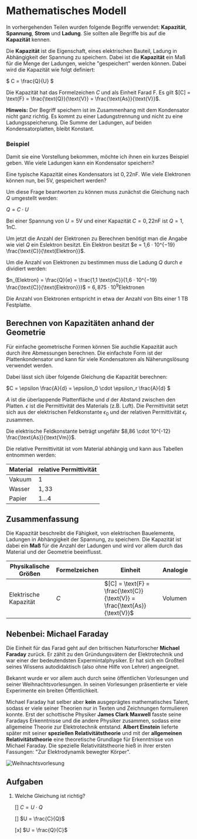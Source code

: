 # Mathematisches Modell

In vorhergehenden Teilen wurden folgende Begriffe verwendet: **Kapazität**, **Spannung**, **Strom** und **Ladung**. Sie sollten alle Begriffe bis auf die **Kapazität** kennen. 

Die **Kapazität** ist die Eigenschaft, eines elektrischen Bauteil, Ladung in Abhängigkeit der Spannung zu speichern. Dabei ist die **Kapazität** ein Maß für die Menge der Ladungen, welche "gespeichert" werden können. Dabei wird die Kapazität wie folgt definiert:

$ C = \frac{Q}{U} $

Die Kapazität hat das Formelzeichen $C$ und als Einheit Farad F. Es gilt $[C] = \text{F} =  \frac{\text{Q}}{\text{V}} =  \frac{\text{As}}{\text{V}}$.  

**Hinweis:** Der Begriff speichern ist im Zusammenhang mit dem Kondensator nicht ganz richtig. Es kommt zu einer Ladungstrennung und nicht zu eine Ladungsspeicherung. Die Summe der Ladungen, auf beiden Kondensatorplatten, bleibt Konstant. 

### Beispiel

Damit sie eine Vorstellung bekommen, möchte ich ihnen ein kurzes Beispiel geben. Wie viele Ladungen kann ein Kondensator speichern?

Eine typische Kapazität eines Kondensators ist $0,22 \text{nF}$. Wie viele Elektronen können nun, bei $5 \text{V}$, gespeichert werden?

Um diese Frage beantworten zu können muss zunächst die Gleichung nach $Q$ umgestellt werden:

$Q = C \cdot U$

Bei einer Spannung von $U=5\text{V}$ und einer Kapazität $C=0,22 \text{nF}$ ist $Q= 1,1 \text{nC}$.

Um jetzt die Anzahl der Elektronen zu Berechnen benötigt man die Angabe wie viel $Q$ ein Eslektron besitzt. Ein Elektron besitzt $e = 1,6 · 10^{−19} \frac{\text{C}}{\text{Elektron}}$.

Um die Anzahl von Elektronen zu bestimmen muss die Ladung $Q$ durch $e$ dividiert werden:

$n_{Elektron} = \frac{Q}{e} = \frac{1,1 \text{nC}}{1,6 · 10^{−19} \frac{\text{C}}{\text{Elektron}}}$ = $6,875 \cdot 10^{9} \text{Elektronen}$ 

Die Anzahl von Elektronen entspricht in etwa der Anzahl von Bits einer 1 TB Festplatte.

## Berechnen von Kapazitäten anhand der Geometrie

Für einfache geometrische Formen können Sie auchdie Kapazität auch durch ihre Abmessungen berechnen. Die einfachste Form ist der Plattenkondensator und kann für viele Kondensatoren als Näherungslösung verwendet werden.

Dabei lässt sich über folgende Gleichung die Kapazität berechnen:

$C = \epsilon \frac{A}{d} = \epsilon_0 \cdot \epsilon_r \frac{A}{d} $

$A$ ist die überlappende Plattenfläche und $d$ der Abstand zwischen den Platten. $\epsilon$ ist die Permittivität des Materials (z.B. Luft). Die Permittivität setzt sich aus der elektrischen Feldkonstante $\epsilon_0$ und der relativen Permittivität $\epsilon_r$  zusammen. 

Die elektrische Feldkonstante beträgt ungefähr $8,86 \cdot 10^{-12} \frac{\text{As}}{\text{Vm}}$.

Die relative Permittivität ist vom Material abhängig und kann aus Tabellen entnommen werden:

| Material | relative Permittivität |
| -------- | ---------------------- |
| Vakuum   | $1$                    |
| Wasser   | $1,33$                 |
| Papier   | $1 \dots 4$            |

## Zusammenfassung

Die Kapazität beschreibt die Fähigkeit, von elektrischen Bauelemente, Ladungen in Abhängigkeit der Spannung, zu speichern. Die Kapazität ist dabei ein **Maß** für die Anzahl der Ladungen und wird vor allem durch das Material und der Geometrie beeinflusst.

| Physikalische Größen  | Formelzeichen | Einheit                                                      | Analogie |
| --------------------- | ------------- | ------------------------------------------------------------ | -------- |
| Elektrische Kapazität | $C$           | $[C] = \text{F} = \frac{\text{C}}{\text{V}} = \frac{\text{As}}{\text{V}}$ | Volumen  |

## Nebenbei: Michael Faraday

Die Einheit für das Farad geht auf den britischen Naturforscher **Michael Faraday** zurück. Er zählt zu den Gründungsvätern der Elektrotechnik und war einer der bedeutendsten Expermintalphysiker. Er hat sich ein Großteil seines Wissens autodidaktisch (also ohne Hilfe von Lehrer) angeeignet. 

Bekannt wurde er vor allem auch durch seine öffentlichen Vorlesungen und seiner Weihnachtsvorlesungen. In seinen Vorlesungen präsentierte er viele Experimente ein breiten Öffentlichkeit.

Michael Faraday hat selber aber **kein** ausgeprägtes mathematisches Talent, sodass er viele seiner Theorien nur in Texten und Zeichnungen formulieren konnte. Erst der schottische Physiker **James Clark Maxwell** fasste seine Faradays Erkenntnisse und die andere Physiker zusammen, sodass eine allgemeine Theorie zur Elektrotechnik  entstand. **Albert Einstein** lieferte später mit seiner **speziellen Relativitätstheorie** und mit der **allgemeinen Relativitätstheorie** eine theoretische Grundlage für Erkenntnisse von Michael Faraday. Die spezielle Relativitätstheorie hieß in ihrer ersten Fassungen: "Zur Elektrodynamik bewegter Körper".

![Weihnachtsvorlesung](https://upload.wikimedia.org/wikipedia/commons/b/b3/Faraday_Michael_Christmas_lecture.jpg)

## Aufgaben

1. Welche Gleichung ist richtig?

   [] $C = U \cdot Q$

   [] $U = \frac{C}{Q}$ 

   [x] $U = \frac{Q}{C}$ 